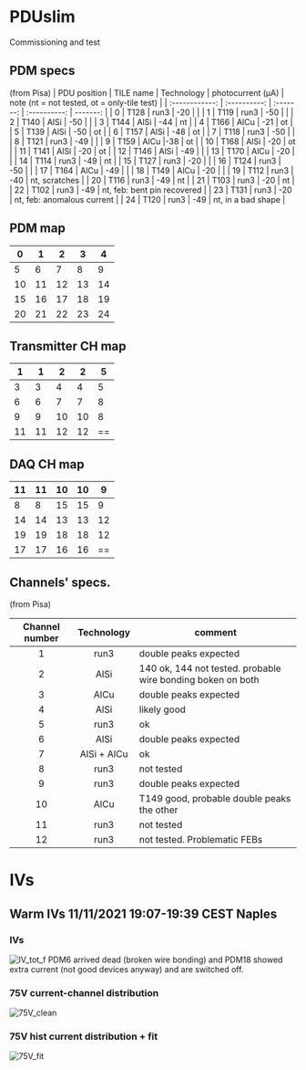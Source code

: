 # PDUslim
Commissioning and test


## PDM specs
(from Pisa)
| PDU position   | TILE name    | Technology |  photocurrent (μA) | note (nt = not tested, ot = only-tile test) |
| :------------: | :----------: | :-------: | :----------: | -------: |
| 0 | T128 | run3 | -20 | |
| 1 | T119 | run3 | -50 | |
| 2 | T140 | AlSi | -50 | |
| 3 | T144 | AlSi | -44 | nt |
| 4 | T166 | AlCu | -21 | ot |
| 5 | T139 | AlSi | -50 | ot |
| 6 |  T157 | AlSi | -48 | ot |
| 7 |  T118 | run3 | -50 | |
| 8 |  T121 | run3 | -49 | |
| 9 |  T159 | AlCu |-38 | ot |
| 10 |  T168 | AlSi | -20 | ot |
| 11 | T141 | AlSi | -20 | ot |
| 12 | T146 | AlSi | -49 | |
| 13 | T170 | AlCu | -20 | |
| 14 | T114 | run3 | -49 | nt |
| 15 | T127 | run3 | -20 | |
| 16 | T124 | run3 | -50 | |
| 17 | T164 | AlCu | -49 | |
| 18 | T149 | AlCu | -20 | |
| 19 | T112 | run3 | -40 | nt, scratches |
| 20 | T116 | run3 | -49 | nt |
| 21 | T103 | run3 | -20 | nt |
| 22 | T102 | run3 | -49 | nt, feb: bent pin recovered |
| 23 | T131 | run3 | -20 | nt, feb: anomalous current |
| 24 | T120 | run3 | -49 | nt, in a bad shape |


## PDM map
| 0 | 1 | 2 | 3 | 4 |
|---|---|---|---|---|
| 5 | 6 | 7 | 8 | 9 |
| 10 | 11 | 12 | 13 | 14 |
| 15 | 16 | 17 | 18 | 19 |
| 20 | 21 | 22 | 23 | 24 |
## Transmitter CH map
| 1 | 1 | 2 | 2 | 5 |
|---|---|---|---|---|
| 3| 3 | 4 | 4 | 5 |
| 6 | 6 | 7 | 7 | 8 |
| 9 | 9 | 10 | 10 | 8 |
| 11 | 11 | 12 | 12 | == |
## DAQ CH map
| 11 | 11 | 10 | 10 | 9|
|---|---|---|---|---|
| 8 | 8 | 15 | 15 | 9 |
| 14 | 14 | 13 | 13 | 12 |
| 19 | 19 | 18 | 18 | 12 |
| 17 | 17 | 16 | 16 | == |



## Channels' specs.
(from Pisa)

| Channel number | Technology | comment |
| :------------: | :----------: | ------- |
| 1 | run3 | double peaks expected |
| 2 | AlSi | 140 ok, 144 not tested. probable wire bonding boken on both |
| 3 | AlCu | double peaks expected |
| 4 | AlSi | likely good |
| 5 | run3 | ok |
| 6 | AlSi | double peaks expected |
| 7 | AlSi + AlCu | ok
| 8 | run3 | not tested |
| 9 | run3 | double peaks expected |
| 10 | AlCu | T149 good, probable double peaks the other |
| 11 | run3 | not tested |
| 12 | run3 | not tested. Problematic FEBs |


# IVs
## Warm IVs 11/11/2021 19:07-19:39 CEST Naples
### IVs
![IV_tot_f](https://user-images.githubusercontent.com/75016958/142066592-ef2d97b7-2da4-4fd5-bd7c-880adddacea6.png)
PDM6 arrived dead (broken wire bonding) and PDM18 showed extra current (not good devices anyway) and are switched off.
 
 ### 75V current-channel distribution
 
![75V_clean](https://user-images.githubusercontent.com/75016958/142195353-16a2addb-9ea2-4c2a-b891-231829dff24e.png)


### 75V hist current distribution + fit
![75V_fit](https://user-images.githubusercontent.com/75016958/142198595-9931e6f6-344f-4140-92be-074ed490c8da.png)



